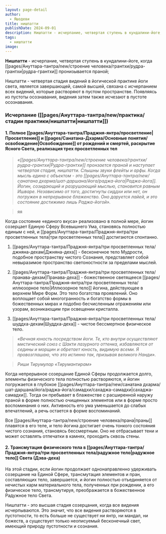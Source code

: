 ```yaml
---
layout: page-detail
author:
  - Яшодеви
title: нишпатти
publishDate: 2024-09-01
description: Нишпатти - исчерпание, четвертая ступень в кундалини-йоге, когда рудра-грантхи пронизывается праной.
tags:
  - нишпатти
image:
---
```

**Нишпатти** - исчерпание, четвертая ступень в кундалини-йоге, когда [[pages/Ануттара-тантра/new/строение человека/грантхи/рудра-грантхи|рудра-грантхи]] пронизывается праной;

Нишпатти - четвертая стадия видений в йогической практике йоги света, является завершающей, самой высшей, связана с исчерпанием всех видений, которые растворяют в пустом пространстве. Появляясь из пустоты осознавания, видения затем также исчезают в пустоте осознавания.

### Исчерпание ([[pages/Ануттара-тантра/new/практика/стадии практики/нишпатти|нишпатти]]) 

#### 1. Полное [[pages/Ануттара-тантра/Праджня-янтра/просветление|Просветление]] и [[pages/Санатана-Дхарма/Основные понятия/освобождение|Освобождение]] от рождений и смертей, раскрытие Ясного Света, реализация трех просветленных тел

>*«[[pages/Ануттара-тантра/new/строение человека/грантхи/рудра-грантхи|Рудра-грантхи]] пронзается праной и наступает четвертая стадия, нишпатти. Слышны звуки флейты и арфы. Когда мысль едина с объектом - это [[pages/Ануттара-тантра/new/санатана дхарма/шат-даршана/йога/раджа-йога|Раджа-йога]]. Йогин, созидающий и разрушающий мыслью, становится равным Ишваре. Независимо от того, достигнуты сиддхи или нет, он погружен в непрерывное блаженство. Оно даруется лайей, и это состояние достижимо лишь Раджа-йогой».*

>яя

Когда состояние «единого вкуса» реализовано в полной мере, йогин созерцает Единую Сферу Всевышнего Ума, становясь полностью единым с ней, и [[pages/Ануттара-тантра/Праджня-янтра/три просветленных тела|три просветленных тела]] достигаются спонтанно. 

1. [[pages/Ануттара-тантра/Праджня-янтра/три просветленных тела/джняна-дехам|Джняна-деха]] - бесконечное тело Мудрости, подобное пространству чистого Сознания, представляет собой невыразимое пространство светоностности за пределами мыслей. 

2. [[pages/Ануттара-тантра/Праджня-янтра/три просветленных тела/пранава-дехам|Пранава-деха]] - божественное светящееся [[pages/Ануттара-тантра/Праджня-янтра/три просветленных тела/иллюзорное тело|Иллюзорное тело]] йогина, действующее в верхнем Мире Форм. Это тело богатства проявлений. Оно воплощает собой многогранность и богатство формы в божественных мирах и подобно бесчисленным отражениям или узорам, возникающим при освещении кристалла. 

3. [[pages/Ануттара-тантра/Праджня-янтра/три просветленных тела/шуддха-дехам|Шуддха-деха]] - чистое бессмертное физическое тело.

>*«Вечная юность посредством йоги. Те, кто внутри осуществляют мистический союз с Шакти лазурного оттенка, избавляются от седины и морщин и обретает юность, видимую всеми. Я провозглашаю, что это истинно так, призывая великого Нанди».*

>*Риши Тирумулар «Тирумантирам»*

Когда непрерывное созерцание Единой Сферы продолжается долго, элементы физического тела полностью растворяются, и йогин погружается в глубокое [[pages/Ануттара-тантра/new/санатана дхарма/шат-даршана/йога/раджа-йога/самадхи/сахаджа-самадхи|сахаджа-самадхи]]. Тогда он пребывает в блаженстве с расширенной наружу праной в форме полностью очищенных элементов или в форме просто воспоминания о них. Активность его ума уменьшается до слабых впечатлений, а речь остается в форме воспоминаний. 

Все [[pages/Ануттара-тантра/new/строение человека/прана|праны]] плавятся в его теле, и тело йогина достигает очень тонкого состояния чистого сознания, становясь бессмертным. Оно не отбрасывает тени и может оставлять отпечатки в камнях, проходить сквозь стены. 

#### 2. Трансмутация физического тела в [[pages/Ануттара-тантра/Праджня-янтра/три просветленных тела/радужное тело|радужное тело]] Света (Дэва-деха) 

На этой стадии, если йогин продолжает однонаправленно удерживать созерцание на Единой Сфере, трансмутация элементов и пран, составляющих тело, завершается, и йогин полностью отъединяется от нечистых карм материального тела, полученных при рождении, а его физическое тело, трансмутируя, преображается в божественное Радужное тело Света.

Нишпатти - это высшая стадия созерцания, когда все видения исчерпываются. Это значит, что все видения растворяются в пустотности, то есть больше не существует ни янтр, ни мандал, ни божеств, а существует только неописуемый бесконечный свет, имеющий природу пустотности и сознания.

